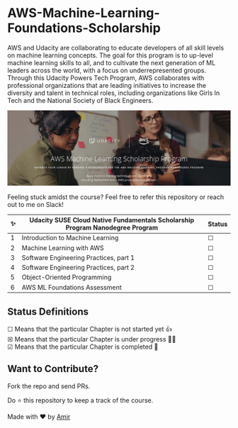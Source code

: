 # AWS-Machine-Learning-Foundations-Scholarship
AWS and Udacity are collaborating to educate developers of all skill levels on machine learning concepts. The goal for this program is to up-level machine learning skills to all, and to cultivate the next generation of ML leaders across the world, with a focus on underrepresented groups. Through this Udacity Powers Tech Program, AWS collaborates with professional organizations that are leading initiatives to increase the diversity and talent in technical roles, including organizations like Girls In Tech and the National Society of Black Engineers. 

![AWSML-Banner](AWSML-Banner.png)

Feeling stuck amidst the course? Feel free to refer this repository or reach out to me on Slack!

✨| Udacity SUSE Cloud Native Fundamentals Scholarship Program Nanodegree Program | Status
--- | ---| ---
1 | Introduction to Machine Learning |  &#9744;
2 | Machine Learning with AWS |  &#9744;
3 | Software Engineering Practices, part 1 |  &#9744;
4 | Software Engineering Practices, part 2 |  &#9744;
5 | Object-Oriented Programming |  &#9744;
6 | AWS ML Foundations Assessment | &#9744;

## Status Definitions
 &#9744; Means that the particular Chapter is not started yet 👍 <br>
 &#9746; Means that the particular Chapter is under progress 👨‍💻 <br>
 &#9745; Means that the particular Chapter is completed 🎉
 
 
 ## Want to Contribute?
 Fork the repo and send PRs.
 
 Do :star: this repository to keep a track of the course. 
 
 Made with :heart: by [Amir](https://amir-ab.github.io/)
 
 

